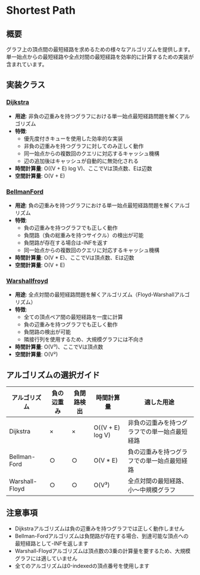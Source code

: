 # Shortest Path

## 概要

グラフ上の頂点間の最短経路を求めるための様々なアルゴリズムを提供します。
単一始点からの最短経路や全点対間の最短経路を効率的に計算するための実装が含まれています。

## 実装クラス

### [Dijkstra](./src/Dijkstra.java)

- **用途**: 非負の辺重みを持つグラフにおける単一始点最短経路問題を解くアルゴリズム
- **特徴**:
	- 優先度付きキューを使用した効率的な実装
	- 非負の辺重みを持つグラフに対してのみ正しく動作
	- 同一始点からの複数回のクエリに対応するキャッシュ機構
	- 辺の追加後はキャッシュが自動的に無効化される
- **時間計算量**: O((V + E) log V)、ここでVは頂点数、Eは辺数
- **空間計算量**: O(V + E)

### [BellmanFord](./src/BellmanFord.java)

- **用途**: 負の辺重みを持つグラフにおける単一始点最短経路問題を解くアルゴリズム
- **特徴**:
	- 負の辺重みを持つグラフでも正しく動作
	- 負閉路（負の総重みを持つサイクル）の検出が可能
	- 負閉路が存在する場合は-INFを返す
	- 同一始点からの複数回のクエリに対応するキャッシュ機構
- **時間計算量**: O(V * E)、ここでVは頂点数、Eは辺数
- **空間計算量**: O(V + E)

### [Warshallfroyd](./src/Warshallfroyd.java)

- **用途**: 全点対間の最短経路問題を解くアルゴリズム（Floyd-Warshallアルゴリズム）
- **特徴**:
	- 全ての頂点ペア間の最短経路を一度に計算
	- 負の辺重みを持つグラフでも正しく動作
	- 負閉路の検出が可能
	- 隣接行列を使用するため、大規模グラフには不向き
- **時間計算量**: O(V³)、ここでVは頂点数
- **空間計算量**: O(V²)

## アルゴリズムの選択ガイド

| アルゴリズム         | 負の辺重み | 負閉路検出 | 時間計算量            | 適した用途                  |
|----------------|-------|-------|------------------|------------------------|
| Dijkstra       | ×     | ×     | O((V + E) log V) | 非負の辺重みを持つグラフでの単一始点最短経路 |
| Bellman-Ford   | ○     | ○     | O(V * E)         | 負の辺重みを持つグラフでの単一始点最短経路  |
| Warshall-Floyd | ○     | ○     | O(V³)            | 全点対間の最短経路、小〜中規模グラフ     |

## 注意事項

- Dijkstraアルゴリズムは負の辺重みを持つグラフでは正しく動作しません
- Bellman-Fordアルゴリズムは負閉路が存在する場合、到達可能な頂点への最短経路として-INFを返します
- Warshall-Floydアルゴリズムは頂点数の3乗の計算量を要するため、大規模グラフには適していません
- 全てのアルゴリズムは0-indexedの頂点番号を使用します